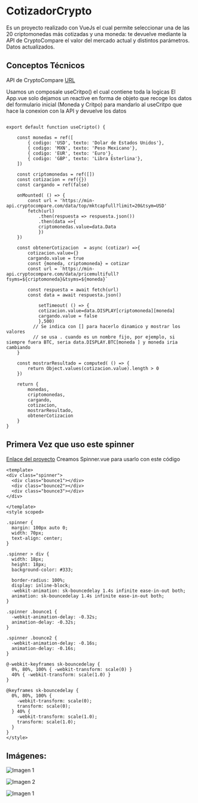 # CotizadorCrypto
Es un proyecto realizado con VueJs el cual permite seleccionar una de las 20 criptomonedas más cotizadas y una moneda: te devuelve mediante la API de CryptoCompare  el valor del mercado actual y distintos parámetros. Datos actualizados.

## Conceptos Técnicos
API de CryptoCompare [URL](https://min-api.cryptocompare.com/documentation?key=Toplists&cat=TopTotalMktCapEndpointFull)

Usamos un composale useCritpo() el cual contiene toda la logicas
El App.vue solo dejamos un reactive en forma de objeto que recoge los datos del formulario inicial (Moneda y Critpo) para mandarlo al useCritpo que hace la conexion con la API y devuelve los datos

```import {ref, onMounted, computed} from 'vue'

export default function useCripto() {

    const monedas = ref([
        { codigo: 'USD', texto: 'Dolar de Estados Unidos'},
        { codigo: 'MXN', texto: 'Peso Mexicano'},
        { codigo: 'EUR', texto: 'Euro'},
        { codigo: 'GBP', texto: 'Libra Esterlina'},
    ])

    const criptomonedas = ref([])
    const cotizacion = ref({})
    const cargando = ref(false)

    onMounted( () => {
        const url = 'https://min-api.cryptocompare.com/data/top/mktcapfull?limit=20&tsym=USD'
        fetch(url)
            .then(respuesta => respuesta.json())
            .then(data =>{
            criptomonedas.value=data.Data
            })
    })

    const obtenerCotizacion  = async (cotizar) =>{
        cotizacion.value={}
        cargando.value = true
        const {moneda, criptomoneda} = cotizar
        const url = `https://min-api.cryptocompare.com/data/pricemultifull?fsyms=${criptomoneda}&tsyms=${moneda}`
        
        const respuesta = await fetch(url)
        const data = await respuesta.json()
    
            setTimeout( () => {
            cotizacion.value=data.DISPLAY[criptomoneda][moneda]
            cargando.value = false
            },500)
          // Se indica con [] para hacerlo dinamico y mostrar los valores 
          // se usa . cuando es un nombre fijo, por ejemplo, si siempre fuera BTC, seria data.DISPLAY.BTC[moneda ] y moneda iria cambiando
    }

    const mostrarResultado = computed( () => {
        return Object.values(cotizacion.value).length > 0
    })

    return {
        monedas,
        criptomonedas,
        cargando,
        cotizacion,
        mostrarResultado,
        obtenerCotizacion
    }
}
```

## Primera Vez que uso este spinner
[Enlace del proyecto](https://tobiasahlin.com/spinkit/)
Creamos Spinner.vue para usarlo con este código

```
<template>
<div class="spinner">
  <div class="bounce1"></div>
  <div class="bounce2"></div>
  <div class="bounce3"></div>
</div>

</template>
<style scoped>

.spinner {
  margin: 100px auto 0;
  width: 70px;
  text-align: center;
}

.spinner > div {
  width: 18px;
  height: 18px;
  background-color: #333;

  border-radius: 100%;
  display: inline-block;
  -webkit-animation: sk-bouncedelay 1.4s infinite ease-in-out both;
  animation: sk-bouncedelay 1.4s infinite ease-in-out both;
}

.spinner .bounce1 {
  -webkit-animation-delay: -0.32s;
  animation-delay: -0.32s;
}

.spinner .bounce2 {
  -webkit-animation-delay: -0.16s;
  animation-delay: -0.16s;
}

@-webkit-keyframes sk-bouncedelay {
  0%, 80%, 100% { -webkit-transform: scale(0) }
  40% { -webkit-transform: scale(1.0) }
}

@keyframes sk-bouncedelay {
  0%, 80%, 100% { 
    -webkit-transform: scale(0);
    transform: scale(0);
  } 40% { 
    -webkit-transform: scale(1.0);
    transform: scale(1.0);
  }
}
</style>

```

## Imágenes:

![Imagen 1](./src/assets/imagen1.png)

![Imagen 2](./src/assets/imagen2.png)

![Imagen 1](./src/assets/imagen3.png)